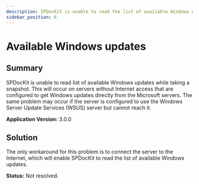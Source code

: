 ```yaml
---
description: SPDocKit is unable to read the list of available Windows updates from your servers.
sidebar_position: 6
---
```


# Available Windows updates

## Summary

SPDocKit is unable to read list of available Windows updates while taking a snapshot. This will occur on servers without Internet access that are configured to get Windows updates directly from the Microsoft servers. The same problem may occur if the server is configured to use the Windows Server Update Services (WSUS) server but cannot reach it.

**Application Version:** 3.0.0

## Solution

The only workaround for this problem is to connect the server to the Internet, which will enable SPDocKit to read the list of available Windows updates.

**Status:** Not resolved.

